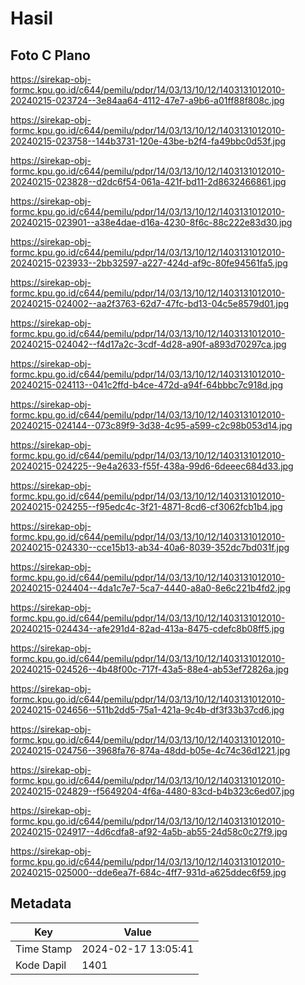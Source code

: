 # Hasil

## Foto C Plano

https://sirekap-obj-formc.kpu.go.id/c644/pemilu/pdpr/14/03/13/10/12/1403131012010-20240215-023724--3e84aa64-4112-47e7-a9b6-a01ff88f808c.jpg

https://sirekap-obj-formc.kpu.go.id/c644/pemilu/pdpr/14/03/13/10/12/1403131012010-20240215-023758--144b3731-120e-43be-b2f4-fa49bbc0d53f.jpg

https://sirekap-obj-formc.kpu.go.id/c644/pemilu/pdpr/14/03/13/10/12/1403131012010-20240215-023828--d2dc6f54-061a-421f-bd11-2d8632466861.jpg

https://sirekap-obj-formc.kpu.go.id/c644/pemilu/pdpr/14/03/13/10/12/1403131012010-20240215-023901--a38e4dae-d16a-4230-8f6c-88c222e83d30.jpg

https://sirekap-obj-formc.kpu.go.id/c644/pemilu/pdpr/14/03/13/10/12/1403131012010-20240215-023933--2bb32597-a227-424d-af9c-80fe94561fa5.jpg

https://sirekap-obj-formc.kpu.go.id/c644/pemilu/pdpr/14/03/13/10/12/1403131012010-20240215-024002--aa2f3763-62d7-47fc-bd13-04c5e8579d01.jpg

https://sirekap-obj-formc.kpu.go.id/c644/pemilu/pdpr/14/03/13/10/12/1403131012010-20240215-024042--f4d17a2c-3cdf-4d28-a90f-a893d70297ca.jpg

https://sirekap-obj-formc.kpu.go.id/c644/pemilu/pdpr/14/03/13/10/12/1403131012010-20240215-024113--041c2ffd-b4ce-472d-a94f-64bbbc7c918d.jpg

https://sirekap-obj-formc.kpu.go.id/c644/pemilu/pdpr/14/03/13/10/12/1403131012010-20240215-024144--073c89f9-3d38-4c95-a599-c2c98b053d14.jpg

https://sirekap-obj-formc.kpu.go.id/c644/pemilu/pdpr/14/03/13/10/12/1403131012010-20240215-024225--9e4a2633-f55f-438a-99d6-6deeec684d33.jpg

https://sirekap-obj-formc.kpu.go.id/c644/pemilu/pdpr/14/03/13/10/12/1403131012010-20240215-024255--f95edc4c-3f21-4871-8cd6-cf3062fcb1b4.jpg

https://sirekap-obj-formc.kpu.go.id/c644/pemilu/pdpr/14/03/13/10/12/1403131012010-20240215-024330--cce15b13-ab34-40a6-8039-352dc7bd031f.jpg

https://sirekap-obj-formc.kpu.go.id/c644/pemilu/pdpr/14/03/13/10/12/1403131012010-20240215-024404--4da1c7e7-5ca7-4440-a8a0-8e6c221b4fd2.jpg

https://sirekap-obj-formc.kpu.go.id/c644/pemilu/pdpr/14/03/13/10/12/1403131012010-20240215-024434--afe291d4-82ad-413a-8475-cdefc8b08ff5.jpg

https://sirekap-obj-formc.kpu.go.id/c644/pemilu/pdpr/14/03/13/10/12/1403131012010-20240215-024526--4b48f00c-717f-43a5-88e4-ab53ef72826a.jpg

https://sirekap-obj-formc.kpu.go.id/c644/pemilu/pdpr/14/03/13/10/12/1403131012010-20240215-024656--511b2dd5-75a1-421a-9c4b-df3f33b37cd6.jpg

https://sirekap-obj-formc.kpu.go.id/c644/pemilu/pdpr/14/03/13/10/12/1403131012010-20240215-024756--3968fa76-874a-48dd-b05e-4c74c36d1221.jpg

https://sirekap-obj-formc.kpu.go.id/c644/pemilu/pdpr/14/03/13/10/12/1403131012010-20240215-024829--f5649204-4f6a-4480-83cd-b4b323c6ed07.jpg

https://sirekap-obj-formc.kpu.go.id/c644/pemilu/pdpr/14/03/13/10/12/1403131012010-20240215-024917--4d6cdfa8-af92-4a5b-ab55-24d58c0c27f9.jpg

https://sirekap-obj-formc.kpu.go.id/c644/pemilu/pdpr/14/03/13/10/12/1403131012010-20240215-025000--dde6ea7f-684c-4ff7-931d-a625ddec6f59.jpg


## Metadata

| Key        | Value               |
| ---------- | ------------------- |
| Time Stamp | 2024-02-17 13:05:41 |
| Kode Dapil | 1401                |



